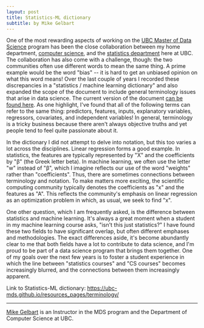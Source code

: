 ```yaml
---
layout: post
title: Statistics-ML dictionary
subtitle: by Mike Gelbart
---
```


One of the most rewarding aspects of working on the [UBC Master of Data Science](https://masterdatascience.science.ubc.ca/) program has been the close collaboration between my home department, 
[computer science](https://www.cs.ubc.ca/), 
and the [statistics department](https://www.stat.ubc.ca/) here at UBC. 
The collaboration has also come with a challenge, though: the two communities 
often use different words to mean the same thing. 
A prime example would be the word "bias" -- it is hard to get an unbiased opinion on what this word means!
Over the last couple of years I recorded these discrepancies in a "statistics / machine learning dictionary" 
and also expanded the scope of the document to 
include general terminology issues that arise in data science. The current version of the document 
[can be found here](https://ubc-mds.github.io/resources_pages/terminology/). As one highlight, I've found that all of the following terms can refer to the same thing: predictors, features, inputs, explanatory variables, regressors, covariates, and independent variables! In general, terminology is a tricky business
because there aren't always objective truths and yet people tend to feel quite passionate about it. 

In the dictionary I did not attempt to delve into notation, but this too varies a lot across the disciplines. 
Linear regression forms a good example. In statistics, the features are typically represented by "X" and the coefficients by
"β" (the Greek letter beta). In machine learning, we often use the letter "w" instead of "β", which I imagine reflects our use
of the word "weights" rather than "coefficients". Thus, there are sometimes connections between terminology and notation.
To make matters more exciting, the scientific computing community typically denotes the coefficients as "x" and the features as "A".
This reflects the community's emphasis on linear regression as an optimization problem in which, as usual, we seek to find "x".

One other question, which I am frequently asked, is the difference between statistics and machine learning. It's always a great moment when a student in my machine learning course asks, "isn't this just statistics?" I have found these two fields to have significant overlap, but often different
emphases and methodologies. The exact differences aside, it's become abundantly clear to me that both fields have
a lot to contribute to data science, and I'm proud to be part of a data science program that brings them together. 
One of my goals over the next few years is to foster a student experience in which the line between 
"statistics courses" and "CS courses"
becomes increasingly blurred, and the connections between them increasingly apparent.

Link to Statistics-ML dictionary: <https://ubc-mds.github.io/resources_pages/terminology/>

---------

[Mike Gelbart](http://www.cs.ubc.ca/~mgelbart/) is an Instructor in the MDS program and the Department of Computer Science at UBC.
